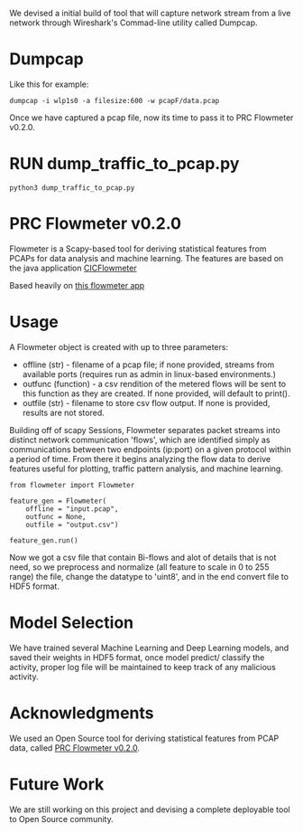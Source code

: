 We devised a initial build of tool that will capture network stream from a live network through Wireshark's Commad-line utility called Dumpcap.

# Dumpcap

Like this for example:

```
dumpcap -i wlp1s0 -a filesize:600 -w pcapF/data.pcap

```

Once we have captured a pcap file, now its time to pass it to PRC Flowmeter v0.2.0.

# RUN dump_traffic_to_pcap.py 
    python3 dump_traffic_to_pcap.py

# PRC Flowmeter v0.2.0

Flowmeter is a Scapy-based tool for deriving statistical features from PCAPs for data analysis and machine learning. The features are based on the java application [CICFlowmeter](https://github.com/ahlashkari/CICFlowMeter/)

Based heavily on [this flowmeter app](https://github.com/alekzandr/flowmeter)

# Usage

A Flowmeter object is created with up to three parameters:

- offline (str) - filename of a pcap file; if none provided, streams from available ports (requires run as admin in linux-based environments.)
- outfunc (function) - a csv rendition of the metered flows will be sent to this function as they are created. If none provided, will default to print().
- outfile (str) - filename to store csv flow output. If none is provided, results are not stored.

Building off of scapy Sessions, Flowmeter separates packet streams into distinct network communication 'flows', which are identified simply as communications between two endpoints (ip:port) on a given protocol within a period of time. From there it begins analyzing the flow data to derive features useful for plotting, traffic pattern analysis, and machine learning.

```
from flowmeter import Flowmeter

feature_gen = Flowmeter(
    offline = "input.pcap",
    outfunc = None,
    outfile = "output.csv")

feature_gen.run()

```

<!--
# Contributions
If you would like to contribute feel free to fork the repo, clone the project, submit pull requests, open issues, or request features/enhancements.

# License
PRCFlowmeter is currently licensed under the GNU GPLv2. -->

Now we got a csv file that contain Bi-flows and alot of details that is not need, so we preprocess and normalize (all feature to scale in 0 to 255 range) the file, change the datatype to 'uint8', and in the end convert file to HDF5 format.

# Model Selection

We have trained several Machine Learning and Deep Learning models, and saved their weights in HDF5 format, once model predict/ classify the activity, proper log file will be maintained to keep track of any malicious activity.

# Acknowledgments

We used an Open Source tool for deriving statistical features from PCAP data, called [PRC Flowmeter v0.2.0](https://github.com/prc-hsv/flowmeter).

# Future Work

We are still working on this project and devising a complete deployable tool to Open Source community.
